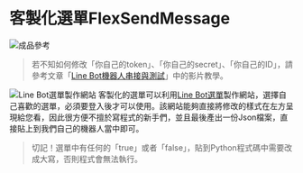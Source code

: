 # 客製化選單FlexSendMessage
![成品參考](https://i.imgur.com/vUYw5QC.png)
> 若不知如何修改「你自己的token」、「你自己的secret」、「你自己的ID」，請參考文章「[Line Bot機器人串接與測試](/classification/lineBot/66)」中的影片教學。

![Line Bot選單製作網站](https://i.imgur.com/BPkrKEa.png)
客製化的選單可以利用[Line Bot選單](https://developers.line.biz/console/fx/)製作網站，選擇自己喜歡的選單，必須要登入後才可以使用。該網站能夠直接將修改的樣式在左方呈現給您看，因此很方便不擅於寫程式的新手們，並且最後產出一份Json檔案，直接貼上到我們自己的機器人當中即可。

> 切記！選單中有任何的「true」或者「false」，貼到Python程式碼中需要改成大寫，否則程式會無法執行。

